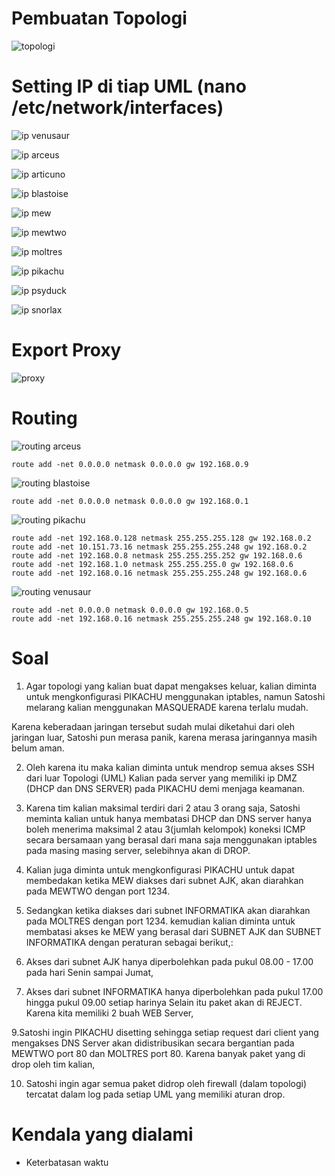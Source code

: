 # Pembuatan Topologi

![topologi](https://user-images.githubusercontent.com/42793740/69493243-01dd5600-0edf-11ea-8513-377f9fe3d1e2.PNG)

# Setting IP di tiap UML (nano /etc/network/interfaces)

![ip venusaur](https://user-images.githubusercontent.com/42793740/69493523-41597180-0ee2-11ea-8a38-3826825fb33f.PNG)

![ip arceus](https://user-images.githubusercontent.com/42793740/69493524-41597180-0ee2-11ea-990b-eeb39703102d.PNG)

![ip articuno](https://user-images.githubusercontent.com/42793740/69493525-41f20800-0ee2-11ea-95fe-6258fb23629c.PNG)

![ip blastoise](https://user-images.githubusercontent.com/42793740/69493526-41f20800-0ee2-11ea-92f1-a6538cba0a26.PNG)

![ip mew](https://user-images.githubusercontent.com/42793740/69493527-428a9e80-0ee2-11ea-9d10-0facc072f150.PNG)

![ip mewtwo](https://user-images.githubusercontent.com/42793740/69493528-428a9e80-0ee2-11ea-91fe-f2d1796d0c33.PNG)

![ip moltres](https://user-images.githubusercontent.com/42793740/69493529-428a9e80-0ee2-11ea-8207-fb2cc9813ecc.PNG)

![ip pikachu](https://user-images.githubusercontent.com/42793740/69493530-43233500-0ee2-11ea-909c-109a33def53e.PNG)

![ip psyduck](https://user-images.githubusercontent.com/42793740/69493532-43bbcb80-0ee2-11ea-8cd1-67feaf5e8abf.PNG)

![ip snorlax](https://user-images.githubusercontent.com/42793740/69493533-43bbcb80-0ee2-11ea-969e-8a5f0d24c427.PNG)

# Export Proxy

![proxy](https://user-images.githubusercontent.com/42793740/69493648-b4171c80-0ee3-11ea-84a7-5ae0c5fd4cf8.PNG)

# Routing

![routing arceus](https://user-images.githubusercontent.com/42793740/69493372-ccd20300-0ee0-11ea-964b-115a687dfa95.PNG)

```
route add -net 0.0.0.0 netmask 0.0.0.0 gw 192.168.0.9
```

![routing blastoise](https://user-images.githubusercontent.com/42793740/69493373-cd6a9980-0ee0-11ea-9577-43e2c423ebfe.PNG)

```
route add -net 0.0.0.0 netmask 0.0.0.0 gw 192.168.0.1
```

![routing pikachu](https://user-images.githubusercontent.com/42793740/69493374-cd6a9980-0ee0-11ea-8f6b-e7dc68cb6ee0.PNG)

```
route add -net 192.168.0.128 netmask 255.255.255.128 gw 192.168.0.2
route add -net 10.151.73.16 netmask 255.255.255.248 gw 192.168.0.2
route add -net 192.168.0.8 netmask 255.255.255.252 gw 192.168.0.6
route add -net 192.168.1.0 netmask 255.255.255.0 gw 192.168.0.6
route add -net 192.168.0.16 netmask 255.255.255.248 gw 192.168.0.6 
```

![routing venusaur](https://user-images.githubusercontent.com/42793740/69493375-cd6a9980-0ee0-11ea-92b3-649b9d8cc20d.PNG)

```
route add -net 0.0.0.0 netmask 0.0.0.0 gw 192.168.0.5
route add -net 192.168.0.16 netmask 255.255.255.248 gw 192.168.0.10 
```
# Soal

1. Agar topologi yang kalian buat dapat mengakses keluar, kalian diminta untuk mengkonfigurasi
PIKACHU menggunakan iptables, namun Satoshi melarang kalian menggunakan MASQUERADE
karena terlalu mudah.

Karena keberadaan jaringan tersebut sudah mulai diketahui dari oleh jaringan luar, Satoshi pun
merasa panik, karena merasa jaringannya masih belum aman. 

2. Oleh karena itu maka kalian diminta
untuk mendrop semua akses SSH dari luar Topologi (UML) Kalian pada server yang memiliki ip
DMZ (DHCP dan DNS SERVER) pada PIKACHU demi menjaga keamanan.

3. Karena tim kalian maksimal terdiri dari 2 atau 3 orang saja, Satoshi meminta kalian untuk hanya
membatasi DHCP dan DNS server hanya boleh menerima maksimal 2 atau 3(jumlah kelompok)
koneksi ICMP secara bersamaan yang berasal dari mana saja menggunakan iptables pada masing
masing server, selebihnya akan di DROP.

4. Kalian juga diminta untuk mengkonfigurasi PIKACHU untuk dapat membedakan ketika MEW
diakses dari subnet AJK, akan diarahkan pada MEWTWO dengan port 1234. 

5. Sedangkan ketika
diakses dari subnet INFORMATIKA akan diarahkan pada MOLTRES dengan port 1234.
kemudian kalian diminta untuk membatasi akses ke MEW yang berasal dari SUBNET AJK dan
SUBNET INFORMATIKA dengan peraturan sebagai berikut,:

6. Akses dari subnet AJK hanya diperbolehkan pada pukul 08.00 - 17.00 pada hari Senin sampai
Jumat,

7. Akses dari subnet INFORMATIKA hanya diperbolehkan pada pukul 17.00 hingga pukul
09.00 setiap harinya
Selain itu paket akan di REJECT.
Karena kita memiliki 2 buah WEB Server, 

9.Satoshi ingin PIKACHU disetting sehingga setiap
request dari client yang mengakses DNS Server akan didistribusikan secara bergantian pada
MEWTWO port 80 dan MOLTRES port 80.
Karena banyak paket yang di drop oleh tim kalian, 

10. Satoshi ingin agar semua paket didrop oleh
firewall (dalam topologi) tercatat dalam log pada setiap UML yang memiliki aturan drop.

# Kendala yang dialami 

- Keterbatasan waktu

